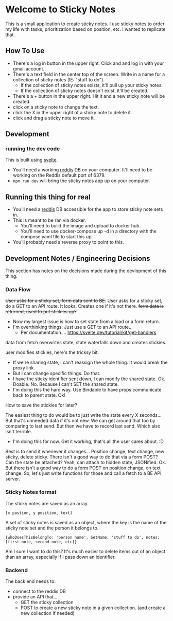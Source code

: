 # Welcome to Sticky Notes

This is a small application to create sticky notes. 
I use sticky notes to order my life with tasks, prioritization based on position, etc.
I wanted to replicate that. 

## How To Use

* There's a log in button in the upper right. Click and and log in with your gmail account. 
* There's a text field in the center top of the screen. Write in a name for a collection of sticky notes (IE: "stuff to do"). 
    * If the collection of sticky notes exists, it'll pull up your sticky notes. 
    * If the collection of sticky notes doesn't exist, it'll be created. 
* There's a + button in the upper right. Hit it and a new sticky note will be created.
* click on a sticky note to change the text.
* click the X in the upper right of a sticky note to delete it. 
* click and drag a sticky note to move it. 

## Development

### running the dev code

This is built using [svelte](https://svelte.dev/). 

* You'll need a working [reddis](https://redis.io/) DB on your computer. It'll need to be working on the Reddis default port of 6379. 
* `npm run dev` will bring the sticky notes app up on your computer. 


## Running this thing for real

* You'll need a [reddis](https://redis.io/) DB accessible for the app to store sticky note sets in.
* This is meant to be ran via docker. 
    * You'll need to build the image and upload to docker hub. 
    * You'll need to use docker-compose up -d in a directory with the compose.yaml file to start this up. 
* You'll probably need a reverse proxy to point to this. 


## Development Notes / Engineering Decisions

This section has notes on the decisions made during the devlopment of this thing. 


### Data Flow

<del>User asks for a sticky set, form data sent to BE.</del>
User asks for a sticky set, do a GET to an API route. 
It looks. Creates one if it's not there. 
<del>form data is returned, used to put stickies up?</del>

* Now my largest issue is how to set state from a load or a form return. 
* I'm overthinking things. Just use a GET to an API route... 
    * Per documentation.... https://svelte.dev/tutorial/kit/get-handlers

data from fetch overwrites state, state waterfalls down and creates stickies. 

user modifies stickies, here's the tricksy bit. 
* If we're sharing state, I can't reassign the whole thing. It would break the proxy link. 
* But I can change specific things. Do that. 
* I have the sticky identifier sent down, I can modify the shared state. Ok. Doable. No. Because I can't SET the shared state.
* I'm doing this the hard way. Use Bindable to have props communicate back to parent state. Ok! 

How to save the stickies for later? 

The easiest thing to do would be to just write the state every X seconds...
But that's unneeded data if it's not new. We can get around that too by comparing to last send. But then we have to record last send. Which also isn't terrible.

* I'm doing this for now. Get it working, that's all the user cares about. :D 


Best is to send it whenever it changes... Position change, text change, new sticky, delete sticky. 
There isn't a good way to do that via a form POST? Can the state be attached? Yeah, can attach to hidden state, JSONified. Ok.
But there isn't a good way to do a form POST on position change, on text change. So, let's just write functions for those and call a fetch to a BE API server. 

### Sticky Notes format

The sticky notes are saved as an array. 

`[x postion, y position, text]`

A set of sticky notes is saved as an object, where the key is the name of the sticky note set and the person it belongs to.

`{whoDoesThisBelongTo: 'person name', SetName: 'stuff to do', notes: [first note, second note, etc]}`

Am I sure I want to do this? It's much easier to delete items out of an object than an array, especially if I pass down an identifier.

### Backend

The back end needs to:

* connect to the reddis DB
* provide an API that...
    * GET the sticky collection
    * POST to create a new sticky note in a given collection. (and create a new collection if needed)
